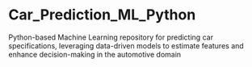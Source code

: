 # Car_Prediction_ML_Python
Python-based Machine Learning repository for predicting car specifications, leveraging data-driven models to estimate features and enhance decision-making in the automotive domain
